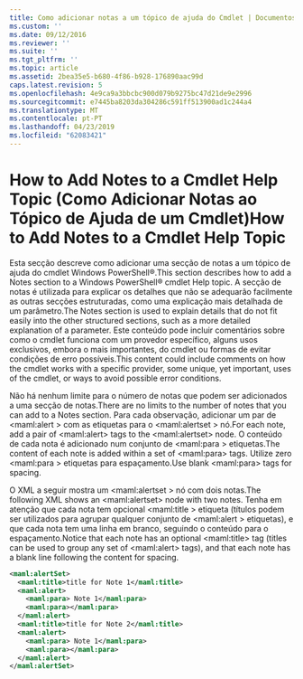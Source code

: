 ```yaml
---
title: Como adicionar notas a um tópico de ajuda do Cmdlet | Documentos da Microsoft
ms.custom: ''
ms.date: 09/12/2016
ms.reviewer: ''
ms.suite: ''
ms.tgt_pltfrm: ''
ms.topic: article
ms.assetid: 2bea35e5-b680-4f86-b928-176890aac99d
caps.latest.revision: 5
ms.openlocfilehash: 4e9ca9a3bbcbc900d079b9275bc47d21de9e2996
ms.sourcegitcommit: e7445ba8203da304286c591ff513900ad1c244a4
ms.translationtype: MT
ms.contentlocale: pt-PT
ms.lasthandoff: 04/23/2019
ms.locfileid: "62083421"
---
```

# <a name="how-to-add-notes-to-a-cmdlet-help-topic"></a><span data-ttu-id="4daf9-102">How to Add Notes to a Cmdlet Help Topic (Como Adicionar Notas ao Tópico de Ajuda de um Cmdlet)</span><span class="sxs-lookup"><span data-stu-id="4daf9-102">How to Add Notes to a Cmdlet Help Topic</span></span>

<span data-ttu-id="4daf9-103">Esta secção descreve como adicionar uma secção de notas a um tópico de ajuda do cmdlet Windows PowerShell®.</span><span class="sxs-lookup"><span data-stu-id="4daf9-103">This section describes how to add a Notes section to a Windows PowerShell® cmdlet Help topic.</span></span> <span data-ttu-id="4daf9-104">A secção de notas é utilizada para explicar os detalhes que não se adequarão facilmente as outras secções estruturadas, como uma explicação mais detalhada de um parâmetro.</span><span class="sxs-lookup"><span data-stu-id="4daf9-104">The Notes section is used to explain details that do not fit easily into the other structured sections, such as a more detailed explanation of a parameter.</span></span> <span data-ttu-id="4daf9-105">Este conteúdo pode incluir comentários sobre como o cmdlet funciona com um provedor específico, alguns usos exclusivos, embora o mais importantes, do cmdlet ou formas de evitar condições de erro possíveis.</span><span class="sxs-lookup"><span data-stu-id="4daf9-105">This content could include comments on how the cmdlet works with a specific provider, some unique, yet important, uses of the cmdlet, or ways to avoid possible error conditions.</span></span>

<span data-ttu-id="4daf9-106">Não há nenhum limite para o número de notas que podem ser adicionados a uma secção de notas.</span><span class="sxs-lookup"><span data-stu-id="4daf9-106">There are no limits to the number of notes that you can add to a Notes section.</span></span> <span data-ttu-id="4daf9-107">Para cada observação, adicionar um par de \<maml:alert > com as etiquetas para o \<maml:alertset > nó.</span><span class="sxs-lookup"><span data-stu-id="4daf9-107">For each note, add a pair of \<maml:alert> tags to the \<maml:alertset> node.</span></span> <span data-ttu-id="4daf9-108">O conteúdo de cada nota é adicionado num conjunto de \<maml:para > etiquetas.</span><span class="sxs-lookup"><span data-stu-id="4daf9-108">The content of each note is added within a set of \<maml:para> tags.</span></span> <span data-ttu-id="4daf9-109">Utilize zero \<maml:para > etiquetas para espaçamento.</span><span class="sxs-lookup"><span data-stu-id="4daf9-109">Use blank \<maml:para> tags for spacing.</span></span>

<span data-ttu-id="4daf9-110">O XML a seguir mostra um \<maml:alertset > nó com dois notas.</span><span class="sxs-lookup"><span data-stu-id="4daf9-110">The following XML shows an \<maml:alertset> node with two notes.</span></span> <span data-ttu-id="4daf9-111">Tenha em atenção que cada nota tem opcional \<maml:title > etiqueta (títulos podem ser utilizados para agrupar qualquer conjunto de \<maml:alert > etiquetas), e que cada nota tem uma linha em branco, seguindo o conteúdo para o espaçamento.</span><span class="sxs-lookup"><span data-stu-id="4daf9-111">Notice that each note has an optional \<maml:title> tag (titles can be used to group any set of \<maml:alert> tags), and that each note has a blank line following the content for spacing.</span></span>

```xml
<maml:alertSet>
  <maml:title>title for Note 1</maml:title>
  <maml:alert>
    <maml:para> Note 1</maml:para>
    <maml:para></maml:para>
  </maml:alert>
  <maml:title>title for Note 2</maml:title>
  <maml:alert>
    <maml:para> Note 1</maml:para>
    <maml:para></maml:para>
  </maml:alert>
</maml:alertSet>
```



